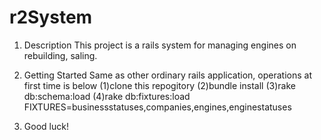 r2System
========

1. Description
This project is a rails system for managing engines on rebuilding, saling.

2. Getting Started
Same as other ordinary rails application, operations at first time is below
(1)clone this repogitory
(2)bundle install
(3)rake db:schema:load
(4)rake db:fixtures:load FIXTURES=businessstatuses,companies,engines,enginestatuses


3. Good luck!
